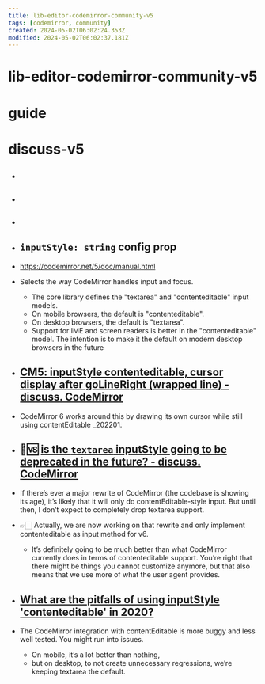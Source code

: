 ```yaml
---
title: lib-editor-codemirror-community-v5
tags: [codemirror, community]
created: 2024-05-02T06:02:24.353Z
modified: 2024-05-02T06:02:37.181Z
---
```


# lib-editor-codemirror-community-v5

# guide

# discuss-v5
- ##

- ##

- ##

- ## `inputStyle: string` config prop
- https://codemirror.net/5/doc/manual.html
- Selects the way CodeMirror handles input and focus. 
  - The core library defines the "textarea" and "contenteditable" input models. 
  - On mobile browsers, the default is "contenteditable". 
  - On desktop browsers, the default is "textarea". 
  - Support for IME and screen readers is better in the "contenteditable" model. The intention is to make it the default on modern desktop browsers in the future

- ## [CM5: inputStyle contenteditable, cursor display after goLineRight (wrapped line) - discuss. CodeMirror](https://discuss.codemirror.net/t/cm5-inputstyle-contenteditable-cursor-display-after-golineright-wrapped-line/3911)
- CodeMirror 6 works around this by drawing its own cursor while still using contentEditable _202201.

- ## 🤔🆚️ [is the `textarea` inputStyle going to be deprecated in the future? - discuss. CodeMirror](https://discuss.codemirror.net/t/is-the-textarea-inputstyle-going-to-be-deprecated-in-the-future/1278)
- If there’s ever a major rewrite of CodeMirror (the codebase is showing its age), it’s likely that it will only do contentEditable-style input. But until then, I don’t expect to completely drop textarea support.

- 👉🏻 Actually, we are now working on that rewrite and only implement contenteditable as input method for v6.
  - It’s definitely going to be much better than what CodeMirror currently does in terms of contenteditable support. You’re right that there might be things you cannot customize anymore, but that also means that we use more of what the user agent provides.

- ## [What are the pitfalls of using inputStyle 'contenteditable' in 2020? ](https://discuss.codemirror.net/t/what-are-the-pitfalls-of-using-inputstyle-contenteditable-in-2020/2389)
- The CodeMirror integration with contentEditable is more buggy and less well tested. You might run into issues. 
  - On mobile, it’s a lot better than nothing, 
  - but on desktop, to not create unnecessary regressions, we’re keeping textarea the default.

